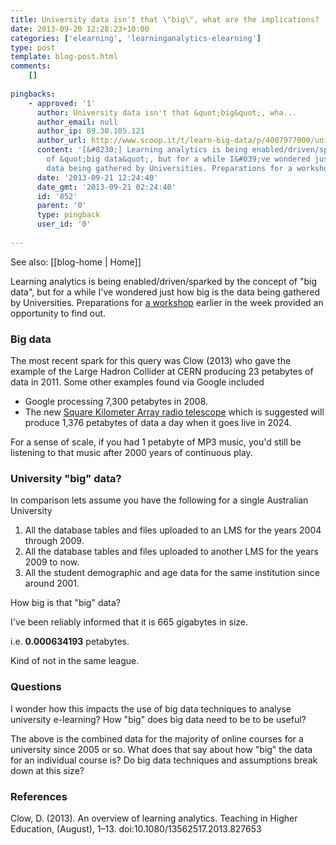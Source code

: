 ```yaml
---
title: University data isn't that \"big\", what are the implications?
date: 2013-09-20 12:28:23+10:00
categories: ['elearning', 'learninganalytics-elearning']
type: post
template: blog-post.html
comments:
    []
    
pingbacks:
    - approved: '1'
      author: University data isn't that &quot;big&quot;, wha...
      author_email: null
      author_ip: 89.30.105.121
      author_url: http://www.scoop.it/t/learn-big-data/p/4007977000/university-data-isn-t-that-big-what-are-the-implications
      content: '[&#8230;] Learning analytics is being enabled/driven/sparked by the concept
        of &quot;big data&quot;, but for a while I&#039;ve wondered just how big is the
        data being gathered by Universities. Preparations for a workshop e...&nbsp; [&#8230;]'
      date: '2013-09-21 12:24:40'
      date_gmt: '2013-09-21 02:24:40'
      id: '852'
      parent: '0'
      type: pingback
      user_id: '0'
    
---
```


See also: [[blog-home | Home]]

Learning analytics is being enabled/driven/sparked by the concept of "big data", but for a while I've wondered just how big is the data being gathered by Universities. Preparations for [a workshop](http://indicatorsproject.wordpress.com/2013/09/18/moving-beyond-a-fashion-blended-learning-2013/#workshop) earlier in the week provided an opportunity to find out.

### Big data

The most recent spark for this query was Clow (2013) who gave the example of the Large Hadron Collider at CERN producing 23 petabytes of data in 2011. Some other examples found via Google included

- Google processing 7,300 petabytes in 2008.
- The new [Square Kilometer Array radio telescope](http://en.wikipedia.org/wiki/Square_Kilometre_Array) which is suggested will produce 1,376 petabytes of data a day when it goes live in 2024.

For a sense of scale, if you had 1 petabyte of MP3 music, you'd still be listening to that music after 2000 years of continuous play.

### University "big" data?

In comparison lets assume you have the following for a single Australian University

1. All the database tables and files uploaded to an LMS for the years 2004 through 2009.
2. All the database tables and files uploaded to another LMS for the years 2009 to now.
3. All the student demographic and age data for the same institution since around 2001.

How big is that "big" data?

I've been reliably informed that it is 665 gigabytes in size.

i.e. **0.000634193** petabytes.

Kind of not in the same league.

### Questions

I wonder how this impacts the use of big data techniques to analyse university e-learning? How "big" does big data need to be to be useful?

The above is the combined data for the majority of online courses for a university since 2005 or so. What does that say about how "big" the data for an individual course is? Do big data techniques and assumptions break down at this size?

### References

Clow, D. (2013). An overview of learning analytics. Teaching in Higher Education, (August), 1–13. doi:10.1080/13562517.2013.827653